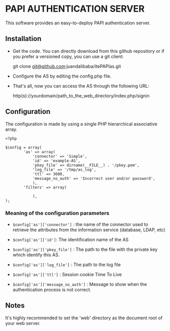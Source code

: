 PAPI AUTHENTICATION SERVER
==========================

This software provides an easy-to-deploy PAPI authentication server.

## Installation

* Get the code. You can directly download from this github repository or 
if you prefer a versioned copy, you can use a git client:

	git clone git@github.com:juandalibaba/itePAPIas.git

* Configure the AS by editing the config.php  file. 

* That's all, now you can access the AS through the following URL:
	
	http(s)://yourdomain/path_to_the_web_directory/index.php/signin

## Configuration

The configuration is made by using a single PHP hierarchical associative array.

	<?php

	$config = array(
    		'as' => array(
        		'connector' => 'Simple',
        		'id' => 'example-AS',
        		'pkey_file' => dirname(__FILE__) . '/pkey.pem',
        		'log_file' => '/tmp/as_log',
        		'ttl' => 3600,
        		'message_no_auth' => 'Incorrect user and/or password',
    			),
    		'filters' => array(

    			),
	);

### Meaning of the configuration parameters

* `$config['as']['connector']` : the name of the connector used to retrieve 
the attributes from the information service (database, LDAP, etc)

* `$config['as']['id']`: The identification name of the AS

* `$config['as']['pkey_file']` : The path to the file with the private key 
which identify this AS.

* `$config['as']['log_file']` : The path to the log file

* `$config['as']['ttl']` : Session cookie Time To Live

* `$config['as']['message_no_auth']` : Message to show when the authentication
process is not correct.
## Notes

It's highly recommended to set the 'web' directory as the document root
of your web server.
